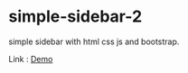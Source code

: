 # simple-sidebar-2
simple sidebar with html css js and bootstrap.

Link : <a href="https://aliakbarnazemi.github.io/simple-sidebar-2">Demo</a>
